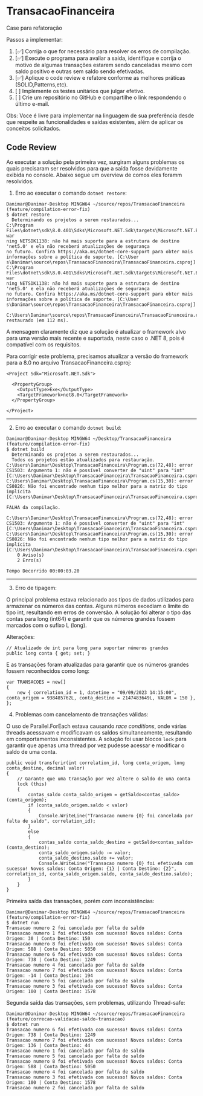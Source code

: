# TransacaoFinanceira

Case para refatoração

Passos a implementar:

1. [✅] Corrija o que for necessário para resolver os erros de compilação.
2. [✅] Execute o programa para avaliar a saida, identifique e corrija o motivo de algumas transações estarem sendo canceladas mesmo com saldo positivo e outras sem saldo sendo efetivadas.
3. [✅] Aplique o code review e refatore conforme as melhores práticas (SOLID,Patterns,etc).
4. [  ] Implemente os testes unitários que julgar efetivo.
5. [  ] Crie um repositório no GitHub e compartilhe o link respondendo o último e-mail.

Obs: Voce é livre para implementar na linguagem de sua preferência desde que respeite as funcionalidades e saídas existentes, além de aplicar os conceitos solicitados.

## Code Review

Ao executar a solução pela primeira vez, surgiram alguns problemas os quais precisaram ser resolvidos para que a saída fosse devidamente exibida no console. Abaixo segue um overview de comos eles foramm resolvidos.

1. Erro ao executar o comando `dotnet restore`:

```
Danimar@Danimar-Desktop MINGW64 ~/source/repos/TransacaoFinanceira (feature/compilation-error-fix)
$ dotnet restore
  Determinando os projetos a serem restaurados...
C:\Program Files\dotnet\sdk\8.0.401\Sdks\Microsoft.NET.Sdk\targets\Microsoft.NET.EolTargetFrameworks.targets(32,5): war
ning NETSDK1138: não há mais suporte para a estrutura de destino 'net5.0' e ela não receberá atualizações de segurança  
no futuro. Confira https://aka.ms/dotnet-core-support para obter mais informações sobre a política de suporte. [C:\User 
s\Danimar\source\repos\TransacaoFinanceira\TransacaoFinanceira.csproj]
C:\Program Files\dotnet\sdk\8.0.401\Sdks\Microsoft.NET.Sdk\targets\Microsoft.NET.EolTargetFrameworks.targets(32,5): war
ning NETSDK1138: não há mais suporte para a estrutura de destino 'net5.0' e ela não receberá atualizações de segurança  
no futuro. Confira https://aka.ms/dotnet-core-support para obter mais informações sobre a política de suporte. [C:\User 
s\Danimar\source\repos\TransacaoFinanceira\TransacaoFinanceira.csproj]
  C:\Users\Danimar\source\repos\TransacaoFinanceira\TransacaoFinanceira.csproj restaurado (em 112 ms).
```

A mensagem claramente diz que a solução é atualizar o framework alvo para uma versão mais recente e suportada, neste caso o .NET 8, pois é compatível com os requisitos.

Para corrigir este problema, precisamos atualizar a versão do framework para a 8.0 no arquivo TransacaoFinanceira.csproj:
```
<Project Sdk="Microsoft.NET.Sdk">

  <PropertyGroup>
    <OutputType>Exe</OutputType>
    <TargetFramework>net8.0</TargetFramework>
  </PropertyGroup>

</Project>
```

---

2. Erro ao executar o comando `dotnet build`:
```
Danimar@Danimar-Desktop MINGW64 ~/Desktop/TransacaoFinanceira (feature/compilation-error-fix)
$ dotnet build
  Determinando os projetos a serem restaurados...
  Todos os projetos estão atualizados para restauração.
C:\Users\Danimar\Desktop\TransacaoFinanceira\Program.cs(72,48): error CS1503: Argumento 1: não é possível converter de "uint" para "int" [C:\Users\Danimar\Desktop\TransacaoFinanceira\TransacaoFinanceira.csproj]
C:\Users\Danimar\Desktop\TransacaoFinanceira\Program.cs(15,30): error CS0826: Não foi encontrado nenhum tipo melhor para a matriz do tipo implícita [C:\Users\Danimar\Desktop\TransacaoFinanceira\TransacaoFinanceira.csproj]

FALHA da compilação.

C:\Users\Danimar\Desktop\TransacaoFinanceira\Program.cs(72,48): error CS1503: Argumento 1: não é possível converter de "uint" para "int" [C:\Users\Danimar\Desktop\TransacaoFinanceira\TransacaoFinanceira.csproj]
C:\Users\Danimar\Desktop\TransacaoFinanceira\Program.cs(15,30): error CS0826: Não foi encontrado nenhum tipo melhor para a matriz do tipo implícita [C:\Users\Danimar\Desktop\TransacaoFinanceira\TransacaoFinanceira.csproj]
    0 Aviso(s)
    2 Erro(s)

Tempo Decorrido 00:00:03.20
```

---

3. Erro de tipagem:

O principal problema estava relacionado aos tipos de dados utilizados para armazenar os números das contas. Alguns números excediam o limite do tipo int, resultando em erros de conversão. A solução foi alterar o tipo das contas para long (int64) e garantir que os números grandes fossem marcados com o sufixo L (long).

Alterações:
```
// Atualizado de int para long para suportar números grandes
public long conta { get; set; }
```

E as transações foram atualizadas para garantir que os números grandes fossem reconhecidos como long:
```
var TRANSACOES = new[]
{
    new { correlation_id = 1, datetime = "09/09/2023 14:15:00", conta_origem = 938485762L, conta_destino = 2147483649L, VALOR = 150 },
};
```

4. Problemas com cancelamento de transações válidas:

O uso de Parallel.ForEach estava causando _race conditions_, onde várias threads acessavam e modificavam os saldos simultaneamente, resultando em comportamentos inconsistentes. A solução foi usar blocos `lock` para garantir que apenas uma thread por vez pudesse acessar e modificar o saldo de uma conta.

```
public void transferir(int correlation_id, long conta_origem, long conta_destino, decimal valor)
{
	// Garante que uma transação por vez altere o saldo de uma conta
    lock (this)  
    {
        contas_saldo conta_saldo_origem = getSaldo<contas_saldo>(conta_origem);
        if (conta_saldo_origem.saldo < valor)
        {
            Console.WriteLine("Transacao numero {0} foi cancelada por falta de saldo", correlation_id);
        }
        else
        {
            contas_saldo conta_saldo_destino = getSaldo<contas_saldo>(conta_destino);
            conta_saldo_origem.saldo -= valor;
            conta_saldo_destino.saldo += valor;
            Console.WriteLine("Transacao numero {0} foi efetivada com sucesso! Novos saldos: Conta Origem: {1} | Conta Destino: {2}", correlation_id, conta_saldo_origem.saldo, conta_saldo_destino.saldo);
        }
    }
}
```

Primeira saída das transações, porém com inconsistências:
```
Danimar@Danimar-Desktop MINGW64 ~/source/repos/TransacaoFinanceira (feature/compilation-error-fix)
$ dotnet run
Transacao numero 2 foi cancelada por falta de saldo
Transacao numero 1 foi efetivada com sucesso! Novos saldos: Conta Origem: 30 | Conta Destino: 150
Transacao numero 8 foi efetivada com sucesso! Novos saldos: Conta Origem: 588 | Conta Destino: 5050
Transacao numero 6 foi efetivada com sucesso! Novos saldos: Conta Origem: 738 | Conta Destino: 1249
Transacao numero 4 foi cancelada por falta de saldo
Transacao numero 7 foi efetivada com sucesso! Novos saldos: Conta Origem: -14 | Conta Destino: 194
Transacao numero 5 foi cancelada por falta de saldo
Transacao numero 3 foi efetivada com sucesso! Novos saldos: Conta Origem: 100 | Conta Destino: 1578
```

Segunda saída das transações, sem problemas, utilizando Thread-safe:
```
Danimar@Danimar-Desktop MINGW64 ~/source/repos/TransacaoFinanceira (feature/correcao-validacao-saldo-transacao)
$ dotnet run
Transacao numero 6 foi efetivada com sucesso! Novos saldos: Conta Origem: 738 | Conta Destino: 1249
Transacao numero 7 foi efetivada com sucesso! Novos saldos: Conta Origem: 136 | Conta Destino: 44
Transacao numero 1 foi cancelada por falta de saldo
Transacao numero 5 foi cancelada por falta de saldo
Transacao numero 8 foi efetivada com sucesso! Novos saldos: Conta Origem: 588 | Conta Destino: 5050
Transacao numero 4 foi cancelada por falta de saldo
Transacao numero 3 foi efetivada com sucesso! Novos saldos: Conta Origem: 100 | Conta Destino: 1578
Transacao numero 2 foi cancelada por falta de saldo
```